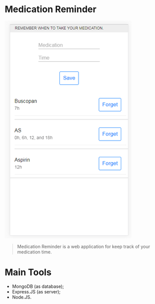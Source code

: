 # Medication Reminder

![ProjectScreenshot](https://raw.githubusercontent.com/Haple/Medication-Reminder/master/Screenshot.png)

> Medication Reminder is a web application for keep track of your medication time.

# Main Tools
- MongoDB (as database);
- Express.JS (as server);
- Node.JS.